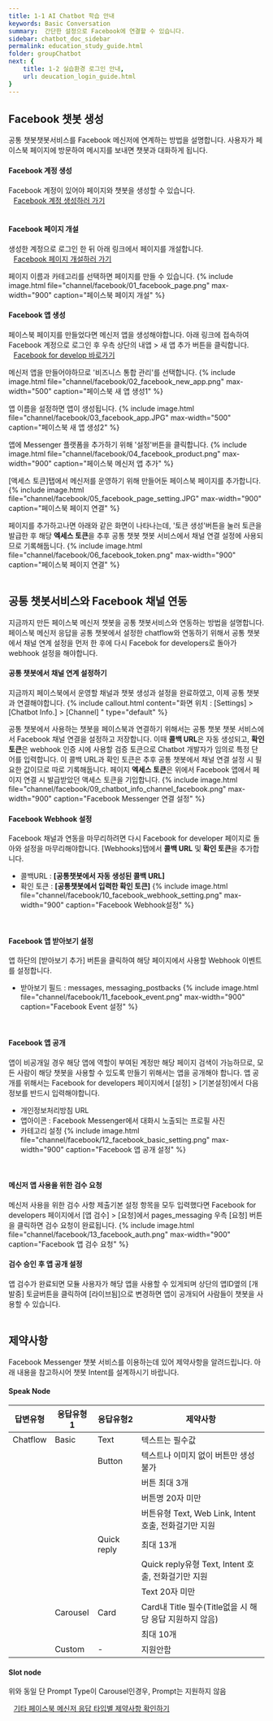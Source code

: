 ```yaml
---
title: 1-1 AI Chatbot 학습 안내
keywords: Basic Conversation
summary:  간단한 설정으로 Facebook에 연결할 수 있습니다.
sidebar: chatbot_doc_sidebar
permalink: education_study_guide.html
folder: groupChatbot
next: {
    title: 1-2 실습환경 로그인 안내,
    url: deucation_login_guide.html
}
---
```


## Facebook 챗봇 생성
공통 챗봇챗봇서비스를 Facebook 메신저에 연계하는 방법을 설명합니다. 사용자가 페이스북 페이지에 방문하여 메시지를 보내면 챗봇과 대화하게 됩니다.
<br/>

#### Facebook 계정 생성
Facebook 계정이 있어야 페이지와 챗봇을 생성할 수 있습니다.<br/>
<span style="color:#2c3238;"><i class="fa fa-external-link-square" aria-hidden="true" style="margin:0px 5px"></i>
[Facebook 계정 생성하러 가기](https://www.facebook.com/r.php)</span>
<br/>
<br/>

#### Facebook 페이지 개설
생성한 계정으로 로그인 한 뒤 아래 링크에서 페이지를 개설합니다.<br/>
<span style="color:#2c3238;"><i class="fa fa-external-link-square" aria-hidden="true" style="margin:0px 5px"></i>
[Facebook 페이지 개설하러 가기](https://facebook.com/pages/create)</span>
<br/>

페이지 이름과 카테고리를 선택하면 페이지를 만들 수 있습니다.
{% include image.html file="channel/facebook/01_facebook_page.png" max-width="900" caption="페이스북 페이지 개설" %}
<br/>

#### Facebook 앱 생성
페이스북 페이지를 만들었다면 메신저 앱을 생성해야합니다. 아래 링크에 접속하여 Facebook 계정으로 로그인 후 우측 상단의 내앱 > 새 앱 추가 버튼을 클릭합니다. <br/>
<span style="color:#2c3238;"><i class="fa fa-external-link-square" aria-hidden="true" style="margin:0px 5px"></i>
[Facebook for develop 바로가기](https://developers.facebook.com/)</span>

메신저 앱을 만들어야하므로 '비즈니스 통합 관리'를 선택합니다.
{% include image.html file="channel/facebook/02_facebook_new_app.png" max-width="500" caption="페이스북 새 앱 생성1" %} 
<br/>

앱 이름을 설정하면 앱이 생성됩니다.
{% include image.html file="channel/facebook/03_facebook_app.JPG" max-width="500" caption="페이스북 새 앱 생성2" %} 
<br/>

앱에 Messenger 플랫폼을 추가하기 위해 '설정'버튼을 클릭합니다.
{% include image.html file="channel/facebook/04_facebook_product.png" max-width="900" caption="페이스북 메신저 앱 추가" %} 
<br/>

[액세스 토큰]탭에서 메신저를 운영하기 위해 만들어둔 페이스북 페이지를 추가합니다.
{% include image.html file="channel/facebook/05_facebook_page_setting.JPG" max-width="900" caption="페이스북 페이지 연결" %} 
<br/>

페이지를 추가하고나면 아래와 같은 화면이 나타나는데, '토큰 생성'버튼을 눌러 토큰을 발급한 후 해당 **엑세스 토큰**을 추후 공통 챗봇 챗봇 서비스에서 채널 연결 설정에 사용되므로 기록해둡니다.
{% include image.html file="channel/facebook/06_facebook_token.png" max-width="900" caption="페이스북 페이지 연결" %}
<br/>
<br/>


## 공통 챗봇서비스와 Facebook 채널 연동
지금까지 만든 페이스북 메신저 챗봇을 공통 챗봇서비스와 연동하는 방법을 설명합니다. 페이스북 메신저 응답을 공통 챗봇에서 설정한 chatflow와 연동하기 위해서 공통 챗봇에서 채널 연계 설정을 먼저 한 후에 다시 Facebok for developers로 돌아가 webhook 설정을 해야합니다.

#### 공통 챗봇에서 채널 연계 설정하기
지금까지 페이스북에서 운영할 채널과 챗봇 생성과 설정을 완료하였고, 이제 공통 챗봇과 연결해야합니다.
{% include callout.html content="화면 위치 : [Settings] > [Chatbot Info.] > [Channel] " type="default" %}

공통 챗봇에서 사용하는 챗봇을 페이스북과 연결하기 위해서는 공통 챗봇 챗봇 서비스에서 Facebook 채널 연결을 설정하고 저장합니다. 
이때 **콜백 URL**은 자동 생성되고, **확인 토큰**은 webhook 인증 시에 사용할 검증 토큰으로 Chatbot 개발자가 임의로 특정 단어를 입력합니다. 이 콜백 URL과 확인 토큰은 추후 공통 챗봇에서 채널 연결 설정 시 필요한 값이므로 따로 기록해둡니다. 페이지 **엑세스 토큰**은 위에서 Facebook 앱에서 페이지 연결 시 발급받았던 액세스 토큰을 기입합니다.
{% include image.html file="channel/facebook/09_chatbot_info_channel_facebook.png" max-width="900" caption="Facebook Messenger 연결 설정" %}
<br/>

#### Facebook Webhook 설정
Facebook 채널과 연동을 마무리하려면 다시 Facebook for developer 페이지로 돌아와 설정을 마무리해야합니다. 
[Webhooks]탭에서 **콜백 URL** 및 **확인 토큰**을 추가합니다. <br/>
 - 콜백URL : **[공통챗봇에서 자동 생성된 콜백 URL]**
 - 확인 토큰 : **[공통챗봇에서 입력한 확인 토큰]**
{% include image.html file="channel/facebook/10_facebook_webhook_setting.png" max-width="900" caption="Facebook Webhook설정" %}
<br/>

#### Facebook 앱 받아보기 설정
앱 하단의 [받아보기 추가] 버튼을 클릭하여 해당 페이지에서 사용할 Webhook 이벤트를 설정합니다. 
- 받아보기 필드 : messages, messaging_postbacks
{% include image.html file="channel/facebook/11_facebook_event.png" max-width="900" caption="Facebook Event 설정" %}
<br/>

#### Facebook 앱 공개
앱이 비공개일 경우 해당 앱에 역할이 부여된 계정만 해당 페이지 검색이 가능하므로, 모든 사람이 해당 챗봇을 사용할 수 있도록 만들기 위해서는 앱을 공개해야 합니다. 앱 공개를 위해서는 Facebook for developers 페이지에서 [설정] > [기본설정]에서 다음 정보를 반드시 입력해야합니다.
 - 개인정보처리방침 URL
 - 앱아이콘 : Facebook Messenger에서 대화시 노출되는 프로필 사진
 - 카테고리 설정
{% include image.html file="channel/facebook/12_facebook_basic_setting.png" max-width="900" caption="Facebook 앱 공개 설정" %}
<br/>

#### 메신저 앱 사용을 위한 검수 요청	
메신저 사용을 위한 검수 사항 제출기본 설정 항목을 모두 입력했다면 Facebook for developers 페이지에서 [앱 검수] > [요청]에서 pages_messaging 우측 [요청] 버튼을 클릭하면 검수 요청이 완료됩니다.
{% include image.html file="channel/facebook/13_facebook_auth.png" max-width="900" caption="Facebook 앱 검수 요청" %}
<br/>

#### 검수 승인 후 앱 공개 설정	
앱 검수가 완료되면 모듈 사용자가 해당 앱을 사용할 수 있게되며 상단의 앱ID옆의 [개발중] 토글버튼을 클릭하여 [라이브됨]으로 변경하면 앱이 공개되어 사람들이 챗봇을 사용할 수 있습니다.
<br/>
<br/>

## 제약사항
Facebook Messenger 챗봇 서비스를 이용하는데 있어 제약사항을 알려드립니다.
아래 내용을 참고하시어 챗봇 Intent를 설계하시기 바랍니다.
<br/>

#### Speak Node

| 답변유형 | 응답유형1 | 응답유형2 | 제약사항 |
|--------|--------|--------|--------|
| Chatflow | Basic | Text | 텍스트는 필수값 |
|  |  | Button | 텍스트나 이미지 없이 버튼만 생성 불가 |
|  |  |  | 버튼 최대 3개 |
|  |  |  | 버튼명 20자 미만 |
|  |  |  | 버튼유형 Text, Web Link, Intent 호출, 전화걸기만 지원 |
|  |  | Quick reply | 최대 13개 |
|  |  |  | Quick reply유형 Text, Intent 호출, 전화걸기만 지원 |
|  |  |  | Text 20자 미만 |
|  | Carousel | Card | Card내 Title 필수(Title없을 시 해당 응답 지원하지 않음) |
|  |  |  | 최대 10개 |
|  | Custom | - | 지원안함 |


#### Slot node
위와 동일
단 Prompt Type이 Carousel인경우, Prompt는 지원하지 않음

<span style="color:#2c3238;"><i class="fa fa-external-link-square" aria-hidden="true" style="margin:0px 5px"></i>[기타 페이스북 메신저 응답 타입별 제약사항 확인하기](https://developers.facebook.com/docs/messenger-platform/reference/templates)</span>